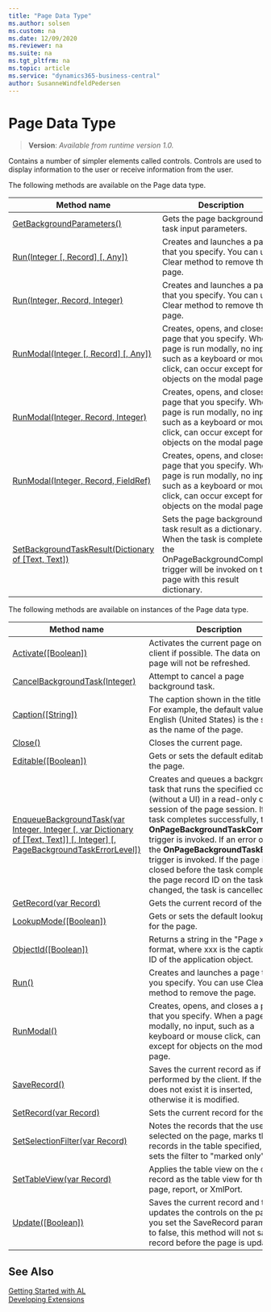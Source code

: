```yaml
---
title: "Page Data Type"
ms.author: solsen
ms.custom: na
ms.date: 12/09/2020
ms.reviewer: na
ms.suite: na
ms.tgt_pltfrm: na
ms.topic: article
ms.service: "dynamics365-business-central"
author: SusanneWindfeldPedersen
---
```

[//]: # (START>DO_NOT_EDIT)
[//]: # (IMPORTANT:Do not edit any of the content between here and the END>DO_NOT_EDIT.)
[//]: # (Any modifications should be made in the .xml files in the ModernDev repo.)
# Page Data Type
> **Version**: _Available from runtime version 1.0._

Contains a number of simpler elements called controls. Controls are used to display information to the user or receive information from the user.


The following methods are available on the Page data type.


|Method name|Description|
|-----------|-----------|
|[GetBackgroundParameters()](page-getbackgroundparameters-method.md)|Gets the page background task input parameters.|
|[Run(Integer [, Record] [, Any])](page-run-integer-table-joker-method.md)|Creates and launches a page that you specify. You can use Clear method to remove the page.|
|[Run(Integer, Record, Integer)](page-run-integer-table-integer-method.md)|Creates and launches a page that you specify. You can use Clear method to remove the page.|
|[RunModal(Integer [, Record] [, Any])](page-runmodal-integer-table-joker-method.md)|Creates, opens, and closes a page that you specify. When a page is run modally, no input, such as a keyboard or mouse click, can occur except for objects on the modal page.|
|[RunModal(Integer, Record, Integer)](page-runmodal-integer-table-integer-method.md)|Creates, opens, and closes a page that you specify. When a page is run modally, no input, such as a keyboard or mouse click, can occur except for objects on the modal page.|
|[RunModal(Integer, Record, FieldRef)](page-runmodal-integer-table-fieldref-method.md)|Creates, opens, and closes a page that you specify. When a page is run modally, no input, such as a keyboard or mouse click, can occur except for objects on the modal page.|
|[SetBackgroundTaskResult(Dictionary of [Text, Text])](page-setbackgroundtaskresult-method.md)|Sets the page background task result as a dictionary. When the task is completed, the OnPageBackgroundCompleted trigger will be invoked on the page with this result dictionary.|

The following methods are available on instances of the Page data type.

|Method name|Description|
|-----------|-----------|
|[Activate([Boolean])](page-activate-method.md)|Activates the current page on the client if possible. The data on the page will not be refreshed.|
|[CancelBackgroundTask(Integer)](page-cancelbackgroundtask-method.md)|Attempt to cancel a page background task.|
|[Caption([String])](page-caption-method.md)|The caption shown in the title bar. For example, the default value in English (United States) is the same as the name of the page.|
|[Close()](page-close-method.md)|Closes the current page.|
|[Editable([Boolean])](page-editable-method.md)|Gets or sets the default editability of the page.|
|[EnqueueBackgroundTask(var Integer, Integer [, var Dictionary of [Text, Text]] [, Integer] [, PageBackgroundTaskErrorLevel])](page-enqueuebackgroundtask-method.md)|Creates and queues a background task that runs the specified codeunit (without a UI) in a read-only child session of the page session. If the task completes successfully, the **OnPageBackgroundTaskCompleted** trigger is invoked. If an error occurs, the **OnPageBackgroundTaskError** trigger is invoked. If the page is closed before the task completes, or the page record ID on the task changed, the task is cancelled.|
|[GetRecord(var Record)](page-getrecord-method.md)|Gets the current record of the page.|
|[LookupMode([Boolean])](page-lookupmode-method.md)|Gets or sets the default lookup mode for the page.|
|[ObjectId([Boolean])](page-objectid-method.md)|Returns a string in the "Page xxx" format, where xxx is the caption or ID of the application object.|
|[Run()](page-run--method.md)|Creates and launches a page that you specify. You can use Clear method to remove the page.|
|[RunModal()](page-runmodal--method.md)|Creates, opens, and closes a page that you specify. When a page is run modally, no input, such as a keyboard or mouse click, can occur except for objects on the modal page.|
|[SaveRecord()](page-saverecord-method.md)|Saves the current record as if performed by the client. If the record does not exist it is inserted, otherwise it is modified.|
|[SetRecord(var Record)](page-setrecord-method.md)|Sets the current record for the page.|
|[SetSelectionFilter(var Record)](page-setselectionfilter-method.md)|Notes the records that the user has selected on the page, marks those records in the table specified, and sets the filter to "marked only".|
|[SetTableView(var Record)](page-settableview-method.md)|Applies the table view on the current record as the table view for the page, report, or XmlPort.|
|[Update([Boolean])](page-update-method.md)|Saves the current record and then updates the controls on the page. If you set the SaveRecord parameter to false, this method will not save the record before the page is updated.|

[//]: # (IMPORTANT: END>DO_NOT_EDIT)
## See Also
[Getting Started with AL](../../devenv-get-started.md)  
[Developing Extensions](../../devenv-dev-overview.md)  